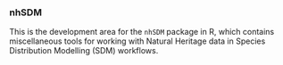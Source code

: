 ### nhSDM

This is the development area for the `nhSDM` package in R, which contains miscellaneous tools for working with Natural Heritage data in Species Distribution Modelling (SDM) workflows. 
